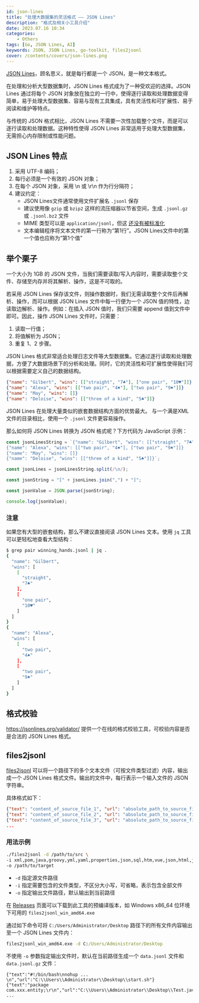 ```yaml
---
id: json-lines
title: "处理大数据集的灵活格式 —— JSON Lines"
description: "格式及相关小工具介绍"
date: 2023.07.16 10:34
categories:
    - Others
tags: [Go, JSON Lines, AI]
keywords: JSON, JSON Lines, go-toolkit, files2jsonl
cover: /contents/covers/json-lines.png
---
```


[JSON Lines](https://jsonlines.org/)，顾名思义，就是每行都是一个 JSON，是一种文本格式。

在处理和分析大型数据集时，JSON Lines 格式成为了一种受欢迎的选择。JSON Lines 通过将每个 JSON 对象放在独立的一行中，使得逐行读取和处理数据变得简单，易于处理大型数据集、容易与现有工具集成，具有灵活性和可扩展性、易于阅读和维护等特点。

与传统的 JSON 格式相比，JSON Lines 不需要一次性加载整个文件，而是可以逐行读取和处理数据。这种特性使得 JSON Lines 非常适用于处理大型数据集，无需担心内存限制或性能问题。

## JSON Lines 特点

1. 采用 UTF-8 编码；
2. 每行必须是一个有效的 JSON 对象；
3. 在每个 JSON 对象，采用 \n 或 \r\n 作为行分隔符；
4. 建议约定：
   - JSON Lines文件通常使用文件扩展名 `.jsonl` 保存
   - 建议使用像 `gzip` 或 `bzip2` 这样的流压缩器以节省空间，生成 `.jsonl.gz` 或 `.jsonl.bz2` 文件
   - MIME 类型可以是 `application/jsonl`，但这 [还没有被标准化](https://github.com/wardi/jsonlines/issues/19)
   - 文本编辑程序将文本文件的第一行称为“第1行”。JSON Lines文件中的第一个值也应称为“第1个值”

## 举个栗子

一个大小为 1GB 的 JSON 文件，当我们需要读取/写入内容时，需要读取整个文件、存储至内存并将其解析、操作，这是不可取的。

若采用 JSON Lines 保存该文件，则操作数据时，我们无需读取整个文件后再解析、操作，而可以根据 JSON Lines 文件中每一行便为一个 JSON 值的特性，边读取边解析、操作。例如：在插入 JSON 值时，我们只需要 append 值到文件中即可。因此，操作 JSON Lines 文件时，只需要：

1. 读取一行值；
2. 将值解析为 JSON；
3. 重复 1、2 步骤。

JSON Lines 格式非常适合处理日志文件等大型数据集。它通过逐行读取和处理数据，方便了大数据场景下的分析和处理。同时，它的灵活性和可扩展性使得我们可以根据需要定义自己的数据结构。

```json lines
{"name": "Gilbert", "wins": [["straight", "7♣"], ["one pair", "10♥"]]}
{"name": "Alexa", "wins": [["two pair", "4♠"], ["two pair", "9♠"]]}
{"name": "May", "wins": []}
{"name": "Deloise", "wins": [["three of a kind", "5♣"]]}
```

JSON Lines 在处理大量类似的嵌套数据结构方面的优势最大。
与一个满是XML文件的目录相比，使用一个 `.jsonl` 文件更容易操作。

那么如何将 JSON Lines 转换为 JSON 格式呢？下方代码为 JavaScript 示例：

```js
const jsonLinesString = `{"name": "Gilbert", "wins": [["straight", "7♣"], ["one pair", "10♥"]]}
{"name": "Alexa", "wins": [["two pair", "4♠"], ["two pair", "9♠"]]}
{"name": "May", "wins": []}
{"name": "Deloise", "wins": [["three of a kind", "5♣"]]}`;

const jsonLines = jsonLinesString.split(/\n/);

const jsonString = "[" + jsonLines.join(",") + "]";

const jsonValue = JSON.parse(jsonString);

console.log(jsonValue);
```

### 注意

如果您有大型的嵌套结构，那么不建议直接阅读 JSON Lines 文本。使用 `jq` 工具可以更轻松地查看大型结构：

```bash
$ grep pair winning_hands.jsonl | jq .
{
  "name": "Gilbert", 
  "wins": [
    [
      "straight", 
      "7♣"
    ], 
    [
      "one pair", 
      "10♥"
    ]
  ]
}
{
  "name": "Alexa", 
  "wins": [
    [
      "two pair", 
      "4♠"
    ], 
    [
      "two pair", 
      "9♠"
    ]
  ]
}
```

## 格式校验

https://jsonlines.org/validator/ 提供一个在线的格式校验工具，可校验内容是否是合法的 JSON Lines 格式。

## files2jsonl

[files2jsonl](https://github.com/AlphaHinex/go-toolkit/tree/main/files2jsonl) 可以将一个路径下的多个文本文件（可按文件类型过滤）内容，输出成一个 JSON Lines 格式文件。输出的文件中，每行表示一个输入文件的 JSON 字符串。

具体格式如下：

```json lines
{"text": "content_of_source_file_1", "url": "absolute_path_to_source_file_1"}
{"text": "content_of_source_file_2", "url": "absolute_path_to_source_file_2"}
{"text": "content_of_source_file_3", "url": "absolute_path_to_source_file_3"}
...
```

### 用法示例

```bash
./files2jsonl -d /path/to/src \
-i xml,pom,java,groovy,yml,yaml,properties,json,sql,htm,vue,json,html,js,md,sh \
-o /path/to/target
```

- `-d` 指定源文件路径
- `-i` 指定需要包含的文件类型，不区分大小写，可省略，表示包含全部文件
- `-o` 指定输出文件路径，默认输出到当前路径

在 [Releases](https://github.com/AlphaHinex/go-toolkit/releases) 页面可以下载到此工具的预编译版本，如 Windows x86_64 位环境下可用的 `files2jsonl_win_amd64.exe`

通过如下命令可将 `C:/Users/Administrator/Desktop` 路径下的所有文件内容输出至一个 JSON Lines 文件内：

```cmd
files2jsonl_win_amd64.exe -d C:/Users/Administrator/Desktop
```

不使用 `-o` 参数指定输出文件时，默认在当前路径生成一个 `data.jsonl` 文件和 `data.jsonl.gz` 文件：

```data.jsonl
{"text":"#!/bin/bash\nnohup ... \n","url":"C:\\Users\\Administrator\\Desktop\\start.sh"}
{"text":"package com.xxx.entity;\r\n","url":"C:\\Users\\Administrator\\Desktop\\Test.java"}
...
```